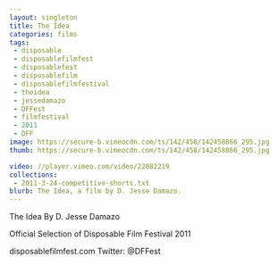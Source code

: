 ```yaml
---
layout: singleton
title: The Idea
categories: films
tags:
 - disposable
 - disposablefilmfest
 - disposablefest
 - disposablefilm
 - disposablefilmfestival
 - theidea
 - jessedamazo
 - DFFest
 - filmfestival
 - 2011
 - DFF
image: https://secure-b.vimeocdn.com/ts/142/458/142458866_295.jpg
thumb: https://secure-b.vimeocdn.com/ts/142/458/142458866_295.jpg

video: //player.vimeo.com/video/22082219
collections:
 - 2011-3-24-competitive-shorts.txt
blurb: The Idea, a film by D. Jesse Damazo.
---
```


The Idea
By D. Jesse Damazo

Official Selection of Disposable Film Festival 2011

disposablefilmfest.com
Twitter: @DFFest
